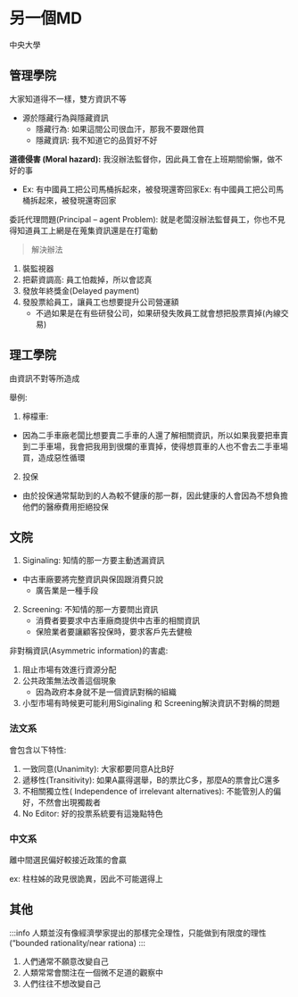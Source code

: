 # 另一個MD

中央大學

## 管理學院

大家知道得不一樣，雙方資訊不等
* 源於隱藏行為與隱藏資訊
	* 隱藏行為: 如果這間公司很血汗，那我不要跟他買
	* 隱藏資訊: 我不知道它的品質好不好

**道德侵害 (Moral hazard):** 我沒辦法監督你，因此員工會在上班期間偷懶，做不好的事
* Ex: 有中國員工把公司馬桶拆起來，被發現還寄回家Ex: 有中國員工把公司馬桶拆起來，被發現還寄回家

委託代理問題(Principal – agent Problem): 就是老闆沒辦法監督員工，你也不見得知道員工上網是在蒐集資訊還是在打電動

>解決辦法
1. 裝監視器
2. 把薪資調高: 員工怕裁掉，所以會認真
3. 發放年終獎金(Delayed payment)
4. 發股票給員工，讓員工也想要提升公司營運額
	- 不過如果是在有些研發公司，如果研發失敗員工就會想把股票賣掉(內線交易)

## 理工學院

由資訊不對等所造成

舉例:
1. 檸檬車:

- 因為二手車廠老闆比想要賣二手車的人還了解相關資訊，所以如果我要把車賣到二手車場，我會把我用到很爛的車賣掉，使得想買車的人也不會去二手車場買，造成惡性循環

2. 投保

- 由於投保通常幫助到的人為較不健康的那一群，因此健康的人會因為不想負擔他們的醫療費用拒絕投保


## 文院

1. Siginaling: 知情的那一方要主動透漏資訊
* 中古車廠要將完整資訊與保固跟消費只說
	* 廣告業是一種手段

2. Screening: 不知情的那一方要問出資訊
	* 消費者要要求中古車廠商提供中古車的相關資訊
	* 保險業者要讓顧客投保時，要求客戶先去健檢


非對稱資訊(Asymmetric information)的害處:

1. 阻止市場有效進行資源分配
2. 公共政策無法改善這個現象
	* 因為政府本身就不是一個資訊對稱的組織
3. 小型市場有時候更可能利用Siginaling 和 Screening解決資訊不對稱的問題


### 法文系

會包含以下特性:

1. 一致同意(Unanimity): 大家都要同意A比B好
2. 遞移性(Transitivity): 如果A贏得選舉，B的票比C多，那麼A的票會比C還多
3. 不相關獨立性( Independence of irrelevant alternatives): 不能管別人的偏好，不然會出現獨裁者
4. No Editor: 好的投票系統要有這幾點特色

### 中文系

離中間選民偏好較接近政策的會贏

ex: 柱柱姊的政見很詭異，因此不可能選得上

## 其他

:::info
人類並沒有像經濟學家提出的那樣完全理性，只能做到有限度的理性(“bounded rationality/near rationa)
:::

1. 人們通常不願意改變自己
2. 人類常常會關注在一個微不足道的觀察中
3. 人們往往不想改變自己